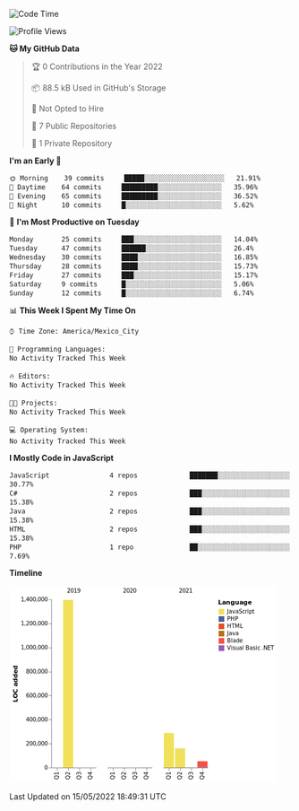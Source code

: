 <!--START_SECTION:waka-->
![Code Time](http://img.shields.io/badge/Code%20Time-0%20secs-blue)

![Profile Views](http://img.shields.io/badge/Profile%20Views-0-blue)

**🐱 My GitHub Data** 

> 🏆 0 Contributions in the Year 2022
 > 
> 📦 88.5 kB Used in GitHub's Storage 
 > 
> 🚫 Not Opted to Hire
 > 
> 📜 7 Public Repositories 
 > 
> 🔑 1 Private Repository 
 > 
**I'm an Early 🐤** 

```text
🌞 Morning    39 commits     █████░░░░░░░░░░░░░░░░░░░░   21.91% 
🌆 Daytime    64 commits     █████████░░░░░░░░░░░░░░░░   35.96% 
🌃 Evening    65 commits     █████████░░░░░░░░░░░░░░░░   36.52% 
🌙 Night      10 commits     █░░░░░░░░░░░░░░░░░░░░░░░░   5.62%

```
📅 **I'm Most Productive on Tuesday** 

```text
Monday       25 commits     ███░░░░░░░░░░░░░░░░░░░░░░   14.04% 
Tuesday      47 commits     ██████░░░░░░░░░░░░░░░░░░░   26.4% 
Wednesday    30 commits     ████░░░░░░░░░░░░░░░░░░░░░   16.85% 
Thursday     28 commits     ████░░░░░░░░░░░░░░░░░░░░░   15.73% 
Friday       27 commits     ███░░░░░░░░░░░░░░░░░░░░░░   15.17% 
Saturday     9 commits      █░░░░░░░░░░░░░░░░░░░░░░░░   5.06% 
Sunday       12 commits     █░░░░░░░░░░░░░░░░░░░░░░░░   6.74%

```


📊 **This Week I Spent My Time On** 

```text
⌚︎ Time Zone: America/Mexico_City

💬 Programming Languages: 
No Activity Tracked This Week

🔥 Editors: 
No Activity Tracked This Week

🐱‍💻 Projects: 
No Activity Tracked This Week

💻 Operating System: 
No Activity Tracked This Week

```

**I Mostly Code in JavaScript** 

```text
JavaScript               4 repos             ███████░░░░░░░░░░░░░░░░░░   30.77% 
C#                       2 repos             ███░░░░░░░░░░░░░░░░░░░░░░   15.38% 
Java                     2 repos             ███░░░░░░░░░░░░░░░░░░░░░░   15.38% 
HTML                     2 repos             ███░░░░░░░░░░░░░░░░░░░░░░   15.38% 
PHP                      1 repo              ██░░░░░░░░░░░░░░░░░░░░░░░   7.69%

```


**Timeline**

![Chart not found](https://raw.githubusercontent.com/JorgeGinez/JorgeGinez/main/charts/bar_graph.png) 


 Last Updated on 15/05/2022 18:49:31 UTC
<!--END_SECTION:waka-->
